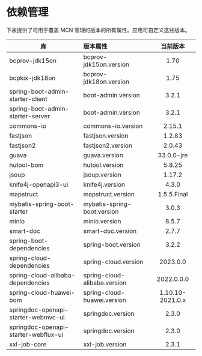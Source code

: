 # 依赖管理

下表提供了可用于覆盖 MCN 管理的版本的所有属性。应用可自定义这些版本。

| 库                                    | 版本属性                         |       当前版本       |
|--------------------------------------|:-----------------------------|:----------------:|
| bcprov-jdk15on                       | bcprov-jdk15on.version       |       1.70       |
| bcpkix-jdk18on                       | bcprov-jdk18on.version       |       1.75       |
| spring-boot-admin-starter-client     | boot-admin.version           |      3.2.1       |
| spring-boot-admin-starter-server     | boot-admin.version           |      3.2.1       |
| commons-io                           | commons-io.version           |      2.15.1      |
| fastjson                             | fastjson.version             |      1.2.83      |
| fastjson2                            | fastjson2.version            |      2.0.43      |
| guava                                | guava.version                |    33.0.0-jre    |
| hutool-bom                           | hutool.version               |      5.8.25      |
| jsoup                                | jsoup.version                |      1.17.2      |
| knife4j-openapi3-ui                  | knife4j.version              |      4.3.0       |
| mapstruct                            | mapstruct.version            |   1.5.5.Final    |
| mybatis-spring-boot-starter          | mybatis-spring-boot.version  |      3.0.3       |
| minio                                | minio.version                |      8.5.7       |
| smart-doc                            | smart-doc.version            |      2.7.7       |
| spring-boot-dependencies             | spring-boot.version          |      3.2.2       |
| spring-cloud-dependencies            | spring-cloud.version         |     2023.0.0     |
| spring-cloud-alibaba-dependencies    | spring-cloud-alibaba.version |    2022.0.0.0    |
| spring-cloud-huawei-bom              | spring-cloud-huawei.version  | 1.10.10-2021.0.x |
| springdoc-openapi-starter-webmvc-ui  | springdoc.version            |      2.3.0       |
| springdoc-openapi-starter-webflux-ui | springdoc.version            |      2.3.0       |
| xxl-job-core                         | xxl-job.version              |      2.3.1       |